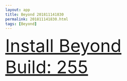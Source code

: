 ```yaml
---
layout: app
title: Beyond 201811141830
permalink: 201811141830.html
tags: [Beyond]
---
```

<div class="pure-g">
    <div class="pure-u-1-1" style="font-size: 4em">
        <a class="pure-button-primary" href="itms-services://?action=download-manifest&url=https%3A%2F%2Flitsungyisigono.github.io%2FTestScript%2Fmanifests%2F201811141830.plist"><i class="fa fa-download" aria-hidden="true"></i>Install Beyond Build: 255</a>
    </div>
</div>